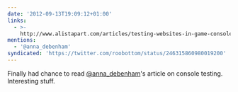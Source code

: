 ```yaml
---
date: '2012-09-13T19:09:12+01:00'
links:
  - >-
    http://www.alistapart.com/articles/testing-websites-in-game-console-browsers/
mentions:
  - '@anna_debenham'
syndicated: 'https://twitter.com/roobottom/status/246315860980019200'
---
```

Finally had chance to read [@anna_debenham](https://twitter.com/@anna_debenham)'s article on console testing. Interesting stuff. 
